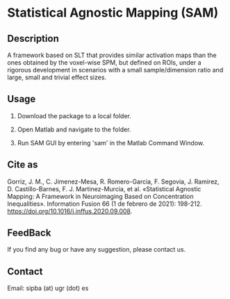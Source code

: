 # Statistical Agnostic Mapping (SAM)

Description
-------
A framework based on SLT that provides similar activation maps than the ones obtained by the voxel-wise SPM, but defined on ROIs, under a rigorous development in scenarios with a small sample/dimension ratio and large, small and trivial effect sizes.


Usage
-------
1. Download the package to a local folder.

2. Open Matlab and navigate to the folder.

3. Run SAM GUI by entering 'sam' in the Matlab Command Window. 


Cite as
-------
Gorriz, J. M., C. Jimenez-Mesa, R. Romero-Garcia, F. Segovia, J. Ramirez, D. Castillo-Barnes, F. J. Martinez-Murcia, et al. «Statistical Agnostic Mapping: A Framework in Neuroimaging Based on Concentration Inequalities». Information Fusion 66 (1 de febrero de 2021): 198-212. https://doi.org/10.1016/j.inffus.2020.09.008.


FeedBack
-------
If you find any bug or have any suggestion, please contact us.


Contact
-------
Email: sipba (at) ugr (dot) es


